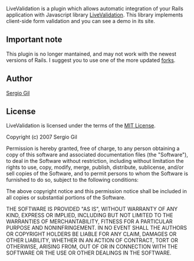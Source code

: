 LiveValidation is a plugin which allows automatic integration of your Rails application with Javascript library [LiveValidation](http://www.livevalidation.com/). This library implements client-side form validation and you can see a demo in its site.

## Important note

This plugin is no longer mantained, and may not work with the newest versions of Rails. I suggest you to use one of the more updated [forks](http://github.com/porras/livevalidation/network).

## Author

[Sergio Gil](http://twitter.com/porras)

## License

LiveValidation is licensed under the terms of the [MIT License](http://www.opensource.org/licenses/mit-license.php).

Copyright (c) 2007 Sergio Gil

Permission is hereby granted, free of charge, to any person obtaining a copy of this software and associated documentation files (the "Software"), to deal in the Software without restriction, including without limitation the rights to use, copy, modify, merge, publish, distribute, sublicense, and/or sell copies of the Software, and to permit persons to whom the Software is furnished to do so, subject to the following conditions:

The above copyright notice and this permission notice shall be included in all copies or substantial portions of the Software.

THE SOFTWARE IS PROVIDED "AS IS", WITHOUT WARRANTY OF ANY KIND, EXPRESS OR IMPLIED, INCLUDING BUT NOT LIMITED TO THE WARRANTIES OF MERCHANTABILITY, FITNESS FOR A PARTICULAR PURPOSE AND NONINFRINGEMENT. IN NO EVENT SHALL THE AUTHORS OR COPYRIGHT HOLDERS BE LIABLE FOR ANY CLAIM, DAMAGES OR OTHER LIABILITY, WHETHER IN AN ACTION OF CONTRACT, TORT OR OTHERWISE, ARISING FROM, OUT OF OR IN CONNECTION WITH THE SOFTWARE OR THE USE OR OTHER DEALINGS IN THE SOFTWARE.
